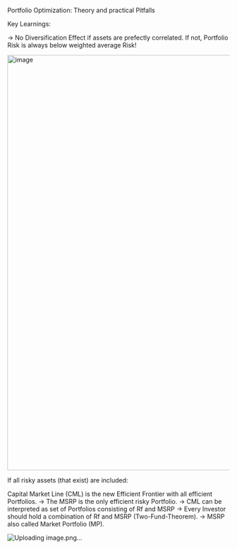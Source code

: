 Portfolio Optimization: Theory and practical Pitfalls

Key Learnings:

-> No Diversification Effect if assets are prefectly correlated. If not, Portfolio Risk is always below weighted average Risk!

<img width="939" alt="image" src="https://github.com/user-attachments/assets/105a9da0-f543-49b5-97dd-fc4da53aab67">


If all risky assets (that exist) are included:

Capital Market Line (CML) is the new Efficient Frontier with all efficient Portfolios.
-> The MSRP is the only efficient risky Portfolio.
-> CML can be interpreted as set of Portfolios consisting of Rf and MSRP
-> Every Investor should hold a combination of Rf and MSRP (Two-Fund-Theorem).
-> MSRP also called Market Portfolio (MP).


![Uploading image.png…]()
